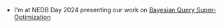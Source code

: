 - I'm at NEDB Day 2024 presenting our work on
  [Bayesian Query Super-Optimization](/posts/bayesian-super-optimization)
